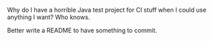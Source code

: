 Why do I have a horrible Java test project for CI
stuff when I could use anything I want? Who knows.

Better write a README to have something to commit.

